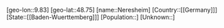 ﻿---
location: [48.75,9.83]
type: City
tags:
- geo/City


SpocWebEntityId: 32780
isDeleted: false
confidential: public

---
[geo-lon::9.83]
[geo-lat::48.75]
[name::Neresheim]
[Country::[[Germany]]]
[State::[[Baden-Wuerttemberg]]]
[Population::]
[Unknown::]

